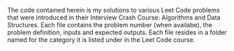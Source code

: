 The code contained herein is my solutions to various Leet Code problems that were introduced in their Interview Crash Course: Algorithms and Data Structures.
Each file contains the problem number (when availabe), the problem definition, inputs and expected outputs.
Each file resides in a folder named for the category it is listed under in the Leet Code course.
